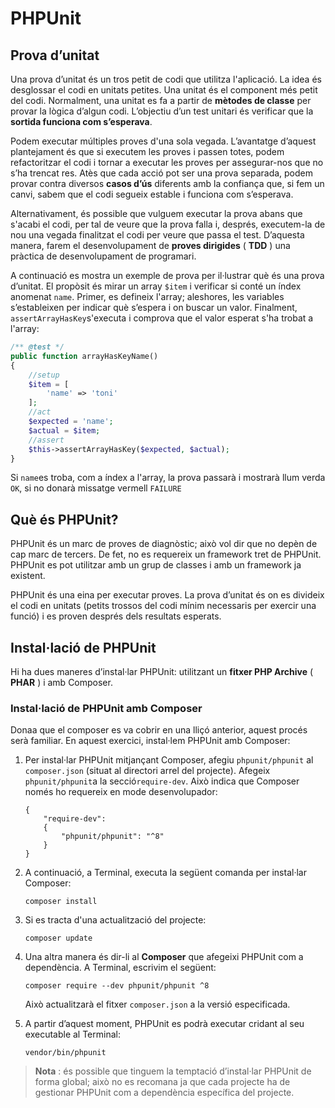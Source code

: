 # PHPUnit

## Prova d’unitat

Una prova d’unitat és un tros petit de codi que utilitza l'aplicació. La idea és desglossar el  codi en unitats petites. Una unitat és el component més petit del codi. Normalment, una unitat es fa a partir de **mètodes de classe** per provar la lògica d’algun codi. L’objectiu d’un test unitari és verificar que la **sortida funciona com s’esperava**.

Podem executar múltiples proves d'una sola vegada. L’avantatge d’aquest plantejament és que si executem les proves i passen totes, podem refactoritzar el  codi i tornar a executar les proves per assegurar-nos que no s’ha trencat res. Atès que cada acció pot ser una prova separada, podem provar contra diversos **casos d’ús** diferents amb la confiança que, si fem un canvi, sabem que el codi segueix estable i funciona com s’esperava.

Alternativament, és possible que vulguem executar la prova abans que s'acabi el codi, per tal de veure que la prova falla i, després, executem-la de nou una vegada finalitzat el codi per veure que passa el test. D’aquesta manera, farem el desenvolupament de **proves dirigides** \( **TDD** \) una pràctica de desenvolupament de programari.

A continuació es mostra un exemple de prova per il·lustrar què és una prova d’unitat. El propòsit és mirar un array `$item` i verificar si conté un índex anomenat `name`. Primer, es defineix l'array; aleshores, les variables s’estableixen per indicar què s’espera i on buscar un valor. Finalment, `assertArrayHasKey`s'executa  i comprova que el valor esperat s'ha trobat a l'array:

```php
/** @test */
public function arrayHasKeyName()
{
    //setup
    $item = [
        'name' => 'toni'
    ];
    //act
    $expected = 'name';
    $actual = $item;
    //assert
    $this->assertArrayHasKey($expected, $actual);
}
```

Si `name`es troba, com a índex a l'array, la prova passarà i mostrarà llum verda `OK`, si no donarà missatge  vermell `FAILURE` 

## Què és PHPUnit?

PHPUnit és un marc de proves de diagnòstic; això vol dir que no depèn de cap marc de tercers. De fet, no es requereix un framework tret de PHPUnit. PHPUnit es pot utilitzar amb un grup de classes i amb un framework ja existent.

PHPUnit és una eina per executar proves. La prova d’unitat és on es divideix el codi en unitats \(petits trossos del codi mínim necessaris per exercir una funció\) i es proven després dels resultats esperats.

## Instal·lació de PHPUnit

Hi ha dues maneres d’instal·lar PHPUnit: utilitzant un **fitxer PHP Archive** \( **PHAR** \) i amb Composer.

### Instal·lació de PHPUnit amb Composer

Donaa que el composer es va cobrir en una lliçó anterior, aquest procés serà familiar. En aquest exercici, instal·lem PHPUnit amb Composer:

1. Per instal·lar PHPUnit mitjançant Composer, afegiu `phpunit/phpunit` al `composer.json` \(situat al directori arrel del projecte\). Afegeix `phpunit/phpunit`a la  secció`require-dev`. Això indica que Composer només ho requereix  en mode desenvolupador:

   ```text
   {     
       "require-dev": 
       {         
           "phpunit/phpunit": "^8"     
       } 
   }
   ```

2. A continuació, a Terminal, executa la següent comanda per instal·lar Composer:

   ```text
   composer install
   ```

3. Si es tracta d'una actualització del projecte:

   ```text
   composer update 
   ```

4. Una altra manera és dir-li al **Composer** que afegeixi PHPUnit com a dependència. A Terminal, escrivim el següent:

   ```text
   composer require --dev phpunit/phpunit ^8
   ```

   Això actualitzarà el fitxer `composer.json` a la versió especificada.

5. A partir d’aquest moment, PHPUnit es podrà executar cridant al seu executable al Terminal:

   ```text
   vendor/bin/phpunit
   ```

> **Nota** : és possible que tinguem la temptació d’instal·lar PHPUnit de forma global; això no es recomana ja que cada projecte ha de gestionar PHPUnit com a dependència específica del projecte.



